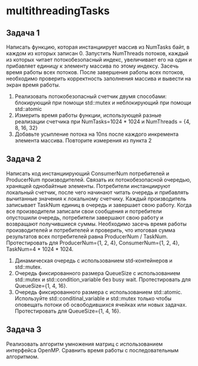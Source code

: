 # multithreadingTasks

## Задача 1
Написать функцию, которая инстанциирует массив из NumTasks байт, в каждом из которых записан 0. Запустить NumThreads потоков, каждый из которых читает потокобезопасный индекс, увеличивает его на один и прибавляет единицу к элементу массива по этому индексу. Засечь время работы всех потоков. После завершения работы всех потоков, необходимо проверить корректность заполнения массива и вывести на экран время работы.
1. Реализовать потокобезопасный счетчик двумя способами: блокирующий при помощи std::mutex и неблокирующий при помощи std::atomic
2. Измерить время работы функции, использующей разные реализации счетчика при NumTasks=1024 * 1024 и NumThreads = {4, 8, 16, 32}
3.  Добавьте усыпление потока на 10ns после каждого инкремента элемента массива. Повторите измерения из пункта 2


## Задача 2
Написать код инстанциирующий ConsumerNum потребителей и ProducerNum производителей. Связать их потокобезопасной очередью, хранящей однобайтные элементы. Потребители инстанциируют локальный счетчик, после чего начинают читать очередь и прибавлять вычитанные значения к локальному счетчику. Каждый производитель записывает TaskNum единиц в очередь и завершает свою работу. Когда все производители записали свои сообщения и потребители опустошили очередь, потребители завершают свою работу и возвращают получившиеся суммы. Необходимо засечь время работы производителей и потребителей и проверить, что итоговая сумма результатов всех потребителей равна ProducerNum / TaskNum. Протестировать для ProducerNum={1, 2, 4}, ConsumerNum={1, 2, 4}, TaskNum=4 * 1024 * 1024.
1. Динамическая очередь с использованием std-контейнеров и std::mutex.
2. Очередь фиксированного размера QueueSize с использованием std::mutex и std::condition_variable без busy wait. Протестировать для QueueSize={1, 4, 16}.
3. Очередь фиксированного размера с использованием std::atomic. Используйте std::conditinal_variable и std::mutex только чтобы оповещать потоки об освободившихся ячейках или новых задачах. Протестировать для QueueSize={1, 4, 16}.

## Задача 3
Реализовать алгоритм умножения матриц с использованием интерфейса OpenMP. Сравнить время работы с последовательным алгоритмом. 

